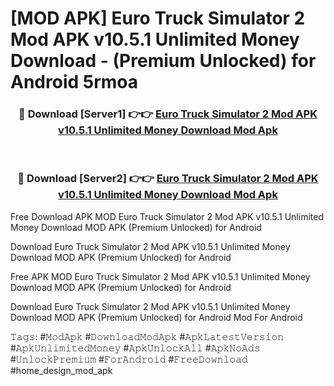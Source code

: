 # [MOD APK] Euro Truck Simulator 2 Mod APK v10.5.1 Unlimited Money Download - (Premium Unlocked) for Android 5rmoa



<div align="center">
<h3>🔴 Download [Server1] 👉👉 <a href="https://momento.my/?title=Euro_Truck_Simulator_2_Mod_APK_v10.5.1_Unlimited_Money_Download">Euro Truck Simulator 2 Mod APK v10.5.1 Unlimited Money Download Mod Apk</a></h3><br>

<h3>🔴 Download [Server2] 👉👉 <a href="https://momento.my/?title=Euro_Truck_Simulator_2_Mod_APK_v10.5.1_Unlimited_Money_Download">Euro Truck Simulator 2 Mod APK v10.5.1 Unlimited Money Download Mod Apk</a></h3>
</div>



Free Download APK MOD Euro Truck Simulator 2 Mod APK v10.5.1 Unlimited Money Download MOD APK (Premium Unlocked) for Android

Download Euro Truck Simulator 2 Mod APK v10.5.1 Unlimited Money Download MOD APK (Premium Unlocked) for Android

Free APK MOD Euro Truck Simulator 2 Mod APK v10.5.1 Unlimited Money Download MOD APK (Premium Unlocked) for Android

Download Euro Truck Simulator 2 Mod APK v10.5.1 Unlimited Money Download MOD APK (Premium Unlocked) for Android Mod For Android

𝚃𝚊𝚐𝚜: #𝙼𝚘𝚍𝙰𝚙𝚔 #𝙳𝚘𝚠𝚗𝚕𝚘𝚊𝚍𝙼𝚘𝚍𝙰𝚙𝚔 #𝙰𝚙𝚔𝙻𝚊𝚝𝚎𝚜𝚝𝚅𝚎𝚛𝚜𝚒𝚘𝚗 #𝙰𝚙𝚔𝚄𝚗𝚕𝚒𝚖𝚒𝚝𝚎𝚍𝙼𝚘𝚗𝚎𝚢 #𝙰𝚙𝚔𝚄𝚗𝚕𝚘𝚌𝚔𝙰𝚕𝚕 #𝙰𝚙𝚔𝙽𝚘𝙰𝚍𝚜 #𝚄𝚗𝚕𝚘𝚌𝚔𝙿𝚛𝚎𝚖𝚒𝚞𝚖 #𝙵𝚘𝚛𝙰𝚗𝚍𝚛𝚘𝚒𝚍 #𝙵𝚛𝚎𝚎𝙳𝚘𝚠𝚗𝚕𝚘𝚊𝚍 #home_design_mod_apk
